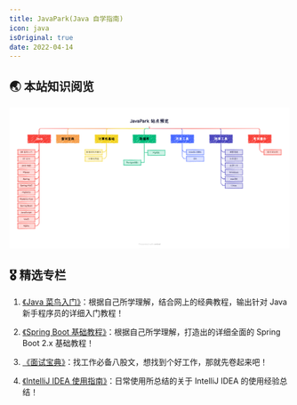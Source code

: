 ```yaml
---
title: JavaPark(Java 自学指南)
icon: java
isOriginal: true
date: 2022-04-14
---
```


## 🌏 本站知识阅览

![JavaPark 站点知识点导图](./.vuepress/public/personal/site-overview.png)

## 🎖️ 精选专栏

1. [《Java 菜鸟入门》](md/java/se/README.md)：根据自己所学理解，结合网上的经典教程，输出针对 Java 新手程序员的详细入门教程！

2. [《Spring Boot 基础教程》](md/java/springboot/README.md)：根据自己所学理解，打造出的详细全面的 Spring Boot 2.x 基础教程！

3. [《面试宝典》](md/interview/README.md)：找工作必备八股文，想找到个好工作，那就先卷起来吧！

4. [《IntelliJ IDEA 使用指南》](md/dev-tools/idea/README.md)：日常使用所总结的关于 IntelliJ IDEA 的使用经验总结！

<!--    [《](./dev-tools/idea/README.md)：[《MySQL 教程》](./database/mysql/README.md)：MySQL 从初级到高阶，一套教程搞定！ -->
